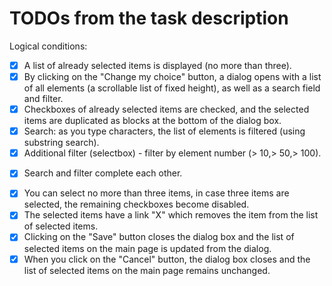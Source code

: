 # TODOs from the task description

Logical conditions:

- [x] A list of already selected items is displayed (no more than three).
- [x] By clicking on the "Change my choice" button, a dialog opens with a list of all elements (a scrollable list of fixed height), as well as a search field and filter.
- [x] Checkboxes of already selected items are checked, and the selected items are duplicated as blocks at the bottom of the dialog box.
- [x] Search: as you type characters, the list of elements is filtered (using substring search).
- [x] Additional filter (selectbox) - filter by element number (> 10,> 50,> 100).
+ [x] Search and filter complete each other.
- [x] You can select no more than three items, in case three items are selected, the remaining checkboxes become disabled.
- [x] The selected items have a link "X" which removes the item from the list of selected items.
- [x] Clicking on the "Save" button closes the dialog box and the list of selected items on the main page is updated from the dialog.
- [x] When you click on the "Cancel" button, the dialog box closes and the list of selected items on the main page remains unchanged.